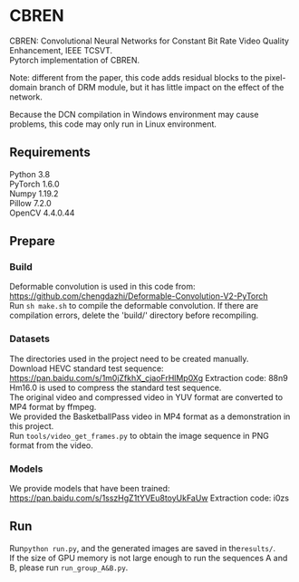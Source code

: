 # CBREN
CBREN: Convolutional Neural Networks for Constant Bit Rate Video Quality Enhancement, IEEE TCSVT.    <br/>
Pytorch implementation of CBREN. <br/>

Note: different from the paper, this code adds residual blocks to the pixel-domain branch of DRM module, but it has little impact on the effect of the network.     <br/>

Because the DCN compilation in Windows environment may cause problems, this code may only run in Linux environment.     <br/>
## Requirements
Python 3.8<br/>
PyTorch 1.6.0<br/>
Numpy 1.19.2<br/>
Pillow 7.2.0<br/>
OpenCV 4.4.0.44<br/>
## Prepare
### Build
Deformable convolution is used in this code from:
https://github.com/chengdazhi/Deformable-Convolution-V2-PyTorch <br/>
Run `sh make.sh` to compile the deformable convolution. 
If there are compilation errors, delete the 'build/' directory before recompiling.  <br/>
### Datasets
The directories used in the project need to be created manually. <br/>
Download HEVC standard test sequence: https://pan.baidu.com/s/1m0jZfkhX_cjaoFrHlMp0Xg Extraction code: 88n9 <br/>
Hm16.0 is used to compress the standard test sequence.   <br/>
The original video and compressed video in YUV format are converted to MP4 format by ffmpeg.  <br/>
We provided the BasketballPass video in MP4 format as a demonstration in this project.  <br/>
Run `tools/video_get_frames.py` to obtain the image sequence in PNG format from the video.   <br/>
### Models
We provide models that have been trained: https://pan.baidu.com/s/1sszHgZ1tYVEu8toyUkFaUw Extraction code: i0zs<br/>

## Run
Run`python run.py`, and the generated images are saved in the`results/`.	<br/>
If the size of GPU memory is not large enough to run the sequences A and B, please run `run_group_A&B.py`.	<br/>
